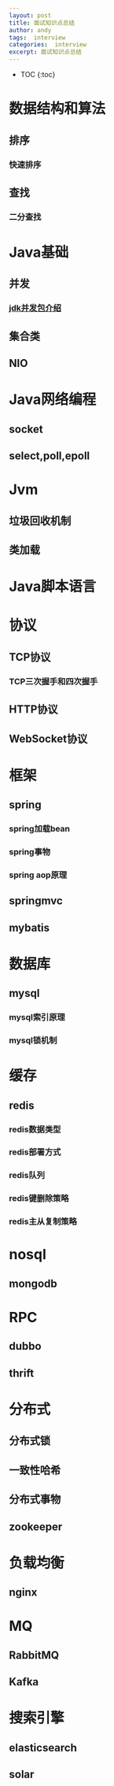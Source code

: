 ```yaml
---
layout: post
title: 面试知识点总结
author: andy
tags:  interview
categories:  interview
excerpt: 面试知识点总结
---
```


* TOC
{:toc}
# 数据结构和算法
## 排序
### 快速排序
## 查找
### 二分查找

# Java基础
## 并发
### [jdk并发包介绍](/2017/07/17/jdk-concurrent-overview)
## 集合类
## NIO

# Java网络编程
## socket
## select,poll,epoll

# Jvm
## 垃圾回收机制
## 类加载

# Java脚本语言

# 协议
## TCP协议
### TCP三次握手和四次握手
## HTTP协议
## WebSocket协议

# 框架
## spring
### spring加载bean
### spring事物
### spring aop原理

## springmvc

## mybatis

# 数据库
## mysql
### mysql索引原理
### mysql锁机制

# 缓存
## redis
### redis数据类型
### redis部署方式
### redis队列
### redis键删除策略
### redis主从复制策略

# nosql
## mongodb

# RPC
## dubbo
## thrift

# 分布式
## 分布式锁
## 一致性哈希
## 分布式事物
## zookeeper

# 负载均衡
## nginx

# MQ
## RabbitMQ
## Kafka

# 搜索引擎
## elasticsearch
## solar

